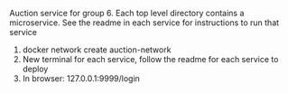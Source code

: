 Auction service for group 6. Each top level directory contains a microservice. See the readme in each service for instructions to run that service

1) docker network create auction-network 
2) New terminal for each service, follow the readme for each service to deploy
3) In browser: 127.0.0.1:9999/login